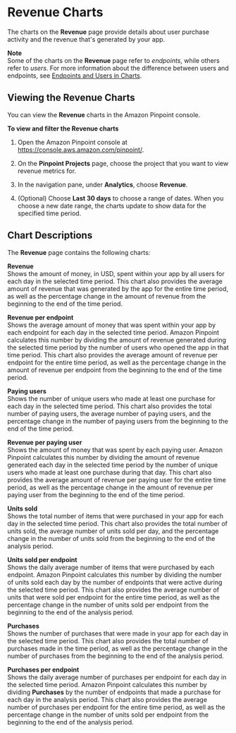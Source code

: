 # Revenue Charts<a name="analytics-revenue"></a>

The charts on the **Revenue** page provide details about user purchase activity and the revenue that's generated by your app\.

**Note**  
Some of the charts on the **Revenue** page refer to *endpoints*, while others refer to *users*\. For more information about the difference between users and endpoints, see [Endpoints and Users in Charts](analytics-charts.md#analytics-endpoints-users)\.

## Viewing the Revenue Charts<a name="analytics-revenue-view"></a>

You can view the **Revenue** charts in the Amazon Pinpoint console\. 

**To view and filter the Revenue charts**

1. Open the Amazon Pinpoint console at [https://console\.aws\.amazon\.com/pinpoint/](https://console.aws.amazon.com/pinpoint/)\.

1. On the **Pinpoint Projects** page, choose the project that you want to view revenue metrics for\.

1. In the navigation pane, under **Analytics**, choose **Revenue**\.

1. \(Optional\) Choose **Last 30 days** to choose a range of dates\. When you choose a new date range, the charts update to show data for the specified time period\.

## Chart Descriptions<a name="analytics-revenue-description"></a>

The **Revenue** page contains the following charts:

**Revenue**  
Shows the amount of money, in USD, spent within your app by all users for each day in the selected time period\. This chart also provides the average amount of revenue that was generated by the app for the entire time period, as well as the percentage change in the amount of revenue from the beginning to the end of the time period\.

**Revenue per endpoint**  
Shows the average amount of money that was spent within your app by each endpoint for each day in the selected time period\. Amazon Pinpoint calculates this number by dividing the amount of revenue generated during the selected time period by the number of users who opened the app in that time period\. This chart also provides the average amount of revenue per endpoint for the entire time period, as well as the percentage change in the amount of revenue per endpoint from the beginning to the end of the time period\.

**Paying users**  
Shows the number of unique users who made at least one purchase for each day in the selected time period\. This chart also provides the total number of paying users, the average number of paying users, and the percentage change in the number of paying users from the beginning to the end of the time period\.

**Revenue per paying user**  
Shows the amount of money that was spent by each paying user\. Amazon Pinpoint calculates this number by dividing the amount of revenue generated each day in the selected time period by the number of unique users who made at least one purchase during that day\. This chart also provides the average amount of revenue per paying user for the entire time period, as well as the percentage change in the amount of revenue per paying user from the beginning to the end of the time period\.

**Units sold**  
Shows the total number of items that were purchased in your app for each day in the selected time period\. This chart also provides the total number of units sold, the average number of units sold per day, and the percentage change in the number of units sold from the beginning to the end of the analysis period\.

**Units sold per endpoint**  
Shows the daily average number of items that were purchased by each endpoint\. Amazon Pinpoint calculates this number by dividing the number of units sold each day by the number of endpoints that were active during the selected time period\. This chart also provides the average number of units that were sold per endpoint for the entire time period, as well as the percentage change in the number of units sold per endpoint from the beginning to the end of the analysis period\.

**Purchases**  
Shows the number of purchases that were made in your app for each day in the selected time period\. This chart also provides the total number of purchases made in the time period, as well as the percentage change in the number of purchases from the beginning to the end of the analysis period\.

**Purchases per endpoint**  
Shows the daily average number of purchases per endpoint for each day in the selected time period\. Amazon Pinpoint calculates this number by dividing **Purchases** by the number of endpoints that made a purchase for each day in the analysis period\. This chart also provides the average number of purchases per endpoint for the entire time period, as well as the percentage change in the number of units sold per endpoint from the beginning to the end of the analysis period\.